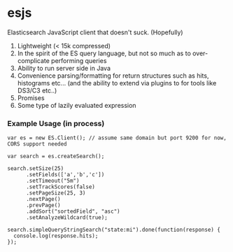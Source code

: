 # esjs
Elasticsearch JavaScript client that doesn't suck. (Hopefully)

1. Lightweight (< 15k compressed)
2. In the spirit of the ES query language, but not so much as to over-complicate performing queries
3. Ability to run server side in Java 
4. Convenience parsing/formatting for return structures such as hits, histograms etc... (and the ability to extend via plugins to for tools like DS3/C3 etc..)
5. Promises
6. Some type of lazily evaluated expression
 
### Example Usage (in process) 
    var es = new ES.Client(); // assume same domain but port 9200 for now, CORS support needed
      
    var search = es.createSearch();
         
    search.setSize(25)
          .setFields(['a','b','c'])
          .setTimeout("5m")
          .setTrackScores(false)         
          .setPageSize(25, 3)
          .nextPage()
          .prevPage()
          .addSort("sortedField", "asc")
          .setAnalyzeWildcard(true);
      
    search.simpleQueryStringSearch("state:mi").done(function(response) {
      console.log(response.hits);
    });
    
